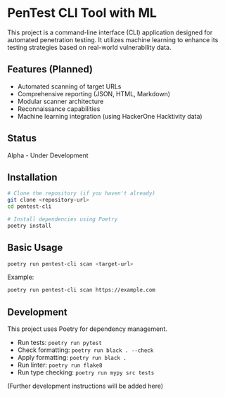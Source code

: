 # PenTest CLI Tool with ML

This project is a command-line interface (CLI) application designed for automated penetration testing. It utilizes machine learning to enhance its testing strategies based on real-world vulnerability data.

## Features (Planned)

*   Automated scanning of target URLs
*   Comprehensive reporting (JSON, HTML, Markdown)
*   Modular scanner architecture
*   Reconnaissance capabilities
*   Machine learning integration (using HackerOne Hacktivity data)

## Status

Alpha - Under Development

## Installation

```bash
# Clone the repository (if you haven't already)
git clone <repository-url>
cd pentest-cli

# Install dependencies using Poetry
poetry install
```

## Basic Usage

```bash
poetry run pentest-cli scan <target-url>
```

Example:

```bash
poetry run pentest-cli scan https://example.com
```

## Development

This project uses Poetry for dependency management.

*   Run tests: `poetry run pytest`
*   Check formatting: `poetry run black . --check`
*   Apply formatting: `poetry run black .`
*   Run linter: `poetry run flake8`
*   Run type checking: `poetry run mypy src tests`

(Further development instructions will be added here) 
